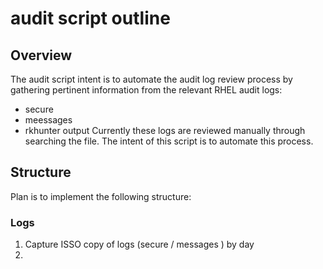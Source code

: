 # audit script outline
## Overview
The audit script intent is to automate the audit log review process by gathering pertinent information from
the relevant RHEL audit logs:
* secure
* meessages
* rkhunter output
Currently these logs are reviewed manually through searching the file.  The intent of this script is to
automate this process.
## Structure
Plan is to implement the following structure:
### Logs
1. Capture ISSO copy of logs (secure / messages ) by day
1. 
